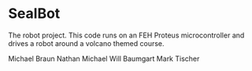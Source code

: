 # SealBot
The robot project. This code runs on an FEH Proteus microcontroller and drives a robot around a volcano themed course.



Michael Braun
Nathan Michael
Will Baumgart
Mark Tischer